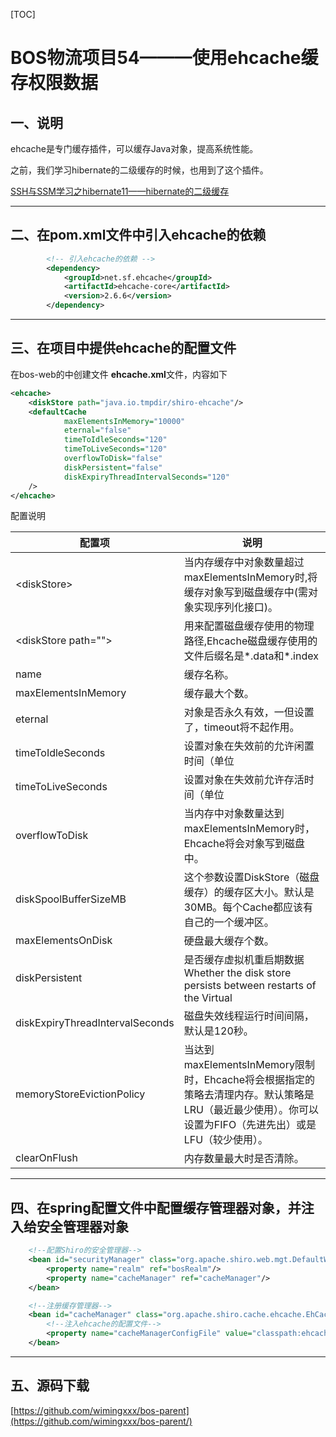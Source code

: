 
[TOC]


# BOS物流项目54———使用ehcache缓存权限数据




## 一、说明
ehcache是专门缓存插件，可以缓存Java对象，提高系统性能。之前，我们学习hibernate的二级缓存的时候，也用到了这个插件。


[SSH与SSM学习之hibernate11——hibernate的二级缓存](http://blog.csdn.net/qiwenmingshiwo/article/details/78011828#31-%E6%B7%BB%E5%8A%A0%E4%BA%8C%E7%BA%A7%E7%BC%93%E5%AD%98%E5%AF%B9%E5%BA%94%E7%9A%84jar%E5%8C%85)

---

## 二、在pom.xml文件中引入ehcache的依赖

```xml
        <!-- 引入ehcache的依赖 -->
        <dependency>
            <groupId>net.sf.ehcache</groupId>
            <artifactId>ehcache-core</artifactId>
            <version>2.6.6</version>
        </dependency>

```


---

## 三、在项目中提供ehcache的配置文件

在bos-web的中创建文件 **ehcache.xml**文件，内容如下

```xml
<ehcache>
    <diskStore path="java.io.tmpdir/shiro-ehcache"/>
    <defaultCache
            maxElementsInMemory="10000"
            eternal="false"
            timeToIdleSeconds="120"
            timeToLiveSeconds="120"
            overflowToDisk="false"
            diskPersistent="false"
            diskExpiryThreadIntervalSeconds="120"
    />
</ehcache>
```

 <diskStore path="java.io.tmpdir/shiro-ehcache"/> 


配置说明

| 配置项 | 说明|
|------|----| 
| \<diskStore\> | 当内存缓存中对象数量超过maxElementsInMemory时,将缓存对象写到磁盘缓存中(需对象实现序列化接口)。|
| \<diskStore path=""\> | 用来配置磁盘缓存使用的物理路径,Ehcache磁盘缓存使用的文件后缀名是*.data和*.index |
| name  |  缓存名称。     | 
| maxElementsInMemory  |  缓存最大个数。 |     
| eternal  |  对象是否永久有效，一但设置了，timeout将不起作用。   |   
| timeToIdleSeconds  |  设置对象在失效前的允许闲置时间（单位  |  秒）。仅当eternal=false对象不是永久有效时使用，可选属性，默认值是0，也就是可闲置时间无穷大。  |    
| timeToLiveSeconds  |  设置对象在失效前允许存活时间（单位  |  秒）。最大时间介于创建时间和失效时间之间。仅当eternal=false对象不是永久有效时使用，默认是0.，也就是对象存活时间无穷大。     | 
| overflowToDisk  |  当内存中对象数量达到maxElementsInMemory时，Ehcache将会对象写到磁盘中。  |    
| diskSpoolBufferSizeMB  |  这个参数设置DiskStore（磁盘缓存）的缓存区大小。默认是30MB。每个Cache都应该有自己的一个缓冲区。|      
| maxElementsOnDisk  |  硬盘最大缓存个数。     | 
| diskPersistent  |  是否缓存虚拟机重启期数据 Whether the disk store persists between restarts of the Virtual | Machine. The default value is false.  |    
| diskExpiryThreadIntervalSeconds  |  磁盘失效线程运行时间间隔，默认是120秒。   |   
| memoryStoreEvictionPolicy  |  当达到maxElementsInMemory限制时，Ehcache将会根据指定的策略去清理内存。默认策略是LRU（最近最少使用）。你可以设置为FIFO（先进先出）或是LFU（较少使用）。 |     
| clearOnFlush  |  内存数量最大时是否清除。  | 




----

## 四、在spring配置文件中配置缓存管理器对象，并注入给安全管理器对象

```xml
    <!--配置Shiro的安全管理器-->
    <bean id="securityManager" class="org.apache.shiro.web.mgt.DefaultWebSecurityManager">
        <property name="realm" ref="bosRealm"/>
        <property name="cacheManager" ref="cacheManager"/>
    </bean>

    <!--注册缓存管理器-->
    <bean id="cacheManager" class="org.apache.shiro.cache.ehcache.EhCacheManager">
        <!--注入ehcache的配置文件-->
        <property name="cacheManagerConfigFile" value="classpath:ehcache.xml"/>
    </bean>
```


----



## 五、源码下载

[https://github.com/wimingxxx/bos-parent](https://github.com/wimingxxx/bos-parent/)
